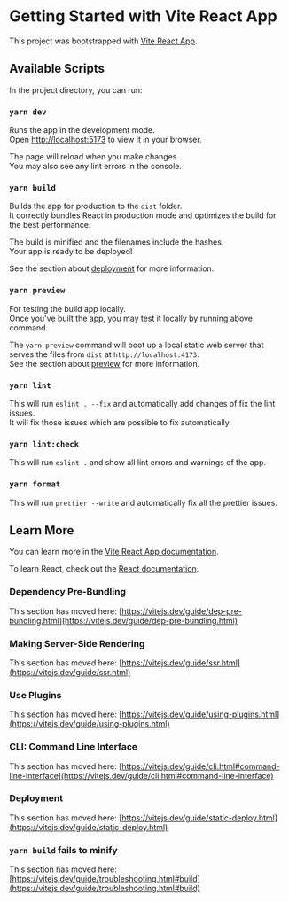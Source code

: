 # Getting Started with Vite React App

This project was bootstrapped with [Vite React App](https://github.com/vitejs/vite).

## Available Scripts

In the project directory, you can run:

### `yarn dev`

Runs the app in the development mode.\
Open [http://localhost:5173](http://localhost:5173) to view it in your browser.

The page will reload when you make changes.\
You may also see any lint errors in the console.

### `yarn build`

Builds the app for production to the `dist` folder.\
It correctly bundles React in production mode and optimizes the build for the best performance.

The build is minified and the filenames include the hashes.\
Your app is ready to be deployed!

See the section about [deployment](https://vitejs.dev/guide/build.html) for more information.

### `yarn preview`

For testing the build app locally.\
Once you've built the app, you may test it locally by running above command.

The `yarn preview` command will boot up a local static web server that serves the files from `dist` at `http://localhost:4173`.\
See the section about [preview](https://vitejs.dev/guide/static-deploy.html#testing-the-app-locally) for more information.

### `yarn lint`

This will run `eslint . --fix` and automatically add changes of fix the lint issues.\
It will fix those issues which are possible to fix automatically.

### `yarn lint:check`

This will run `eslint .` and show all lint errors and warnings of the app.

### `yarn format`

This will run `prettier --write` and automatically fix all the prettier issues.

## Learn More

You can learn more in the [Vite React App documentation](https://vitejs.dev/guide/).

To learn React, check out the [React documentation](https://reactjs.org/).

### Dependency Pre-Bundling

This section has moved here: [https://vitejs.dev/guide/dep-pre-bundling.html](https://vitejs.dev/guide/dep-pre-bundling.html)

### Making Server-Side Rendering

This section has moved here: [https://vitejs.dev/guide/ssr.html](https://vitejs.dev/guide/ssr.html)

### Use Plugins

This section has moved here: [https://vitejs.dev/guide/using-plugins.html](https://vitejs.dev/guide/using-plugins.html)

### CLI: Command Line Interface

This section has moved here: [https://vitejs.dev/guide/cli.html#command-line-interface](https://vitejs.dev/guide/cli.html#command-line-interface)

### Deployment

This section has moved here: [https://vitejs.dev/guide/static-deploy.html](https://vitejs.dev/guide/static-deploy.html)

### `yarn build` fails to minify

This section has moved here: [https://vitejs.dev/guide/troubleshooting.html#build](https://vitejs.dev/guide/troubleshooting.html#build)
